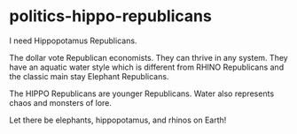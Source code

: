 # politics-hippo-republicans

I need Hippopotamus Republicans.

The dollar vote Republican economists. They can thrive in any system. They have an aquatic water style which is different from RHINO Republicans and the classic main stay Elephant Republicans.

The HIPPO Republicans are younger Republicans. Water also represents chaos and monsters of lore.

Let there be elephants, hippopotamus, and rhinos on Earth!
